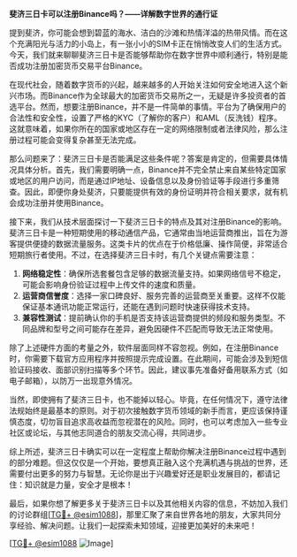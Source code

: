 **斐济三日卡可以注册Binance吗？——详解数字世界的通行证**

提到斐济，你可能会想到碧蓝的海水、洁白的沙滩和热情洋溢的热带风情。而在这个充满阳光与活力的小岛上，有一张小小的SIM卡正在悄悄改变人们的生活方式。今天，我们就来聊聊斐济三日卡是否能够帮助你在数字世界中顺利通行，特别是能否成功注册加密货币交易平台Binance。

在现代社会，随着数字货币的兴起，越来越多的人开始关注如何安全地进入这个新兴市场。而Binance作为全球最大的加密货币交易所之一，无疑是许多投资者的首选平台。然而，想要注册Binance，并不是一件简单的事情。平台为了确保用户的合法性和安全性，设置了严格的KYC（了解你的客户）和AML（反洗钱）程序。这就意味着，如果你所在的国家或地区存在一定的网络限制或者法律风险，那么注册过程可能会变得复杂甚至无法完成。

那么问题来了：斐济三日卡是否能满足这些条件呢？答案是肯定的，但需要具体情况具体分析。首先，我们需要明确一点，Binance并不完全禁止来自某些特定国家或地区的用户访问，而是通过IP地址、设备信息以及身份验证等手段进行多重筛查。因此，即便你身处斐济，只要能提供有效的身份证明并符合相关要求，就有机会成功注册并使用Binance。

接下来，我们从技术层面探讨一下斐济三日卡的特点及其对注册Binance的影响。斐济三日卡是一种短期使用的移动通信产品，它通常由当地运营商推出，旨在为游客提供便捷的数据流量服务。这类卡片的优点在于价格低廉、操作简便，非常适合短期旅行者使用。不过，在选择斐济三日卡时，有几个关键点需要注意：

1. **网络稳定性**：确保所选套餐包含足够的数据流量支持。如果网络信号不稳定，可能会影响身份验证过程中上传文件的速度和质量。
2. **运营商信誉度**：选择一家口碑良好、服务完善的运营商至关重要。这样不仅能保证基本通讯功能正常运行，还能在遇到问题时快速获得技术支持。
3. **兼容性测试**：提前确认你的手机是否支持该运营商提供的频段和服务类型。不同品牌和型号之间可能存在差异，避免因硬件不匹配而导致无法正常使用。

除了上述硬件方面的考量之外，软件层面同样不容忽视。例如，在注册Binance时，你需要下载官方应用程序并按照提示完成设置。在此期间，可能会涉及到短信验证码接收、面部识别扫描等多个环节。因此，建议事先准备好备用联系方式（如电子邮箱），以防万一出现意外情况。

当然，即使拥有了斐济三日卡，也不能掉以轻心。毕竟，在任何情况下，遵守法律法规始终是最基本的原则。对于初次接触数字货币领域的新手而言，更应该保持谨慎态度，切勿盲目追求高收益而忽视潜在的风险。同时，也可以考虑加入一些专业社区或论坛，与其他志同道合的朋友交流心得，共同进步。

综上所述，斐济三日卡确实可以在一定程度上帮助你解决注册Binance过程中遇到的部分难题。但这仅仅是一个开始，要想真正融入这个充满机遇与挑战的世界，还需要付出更多的努力与智慧。无论你是出于兴趣爱好还是职业发展目的，都请记住：知识就是力量，安全才是根本！

最后，如果你想了解更多关于斐济三日卡以及其他相关内容的信息，不妨加入我们的讨论群组[[TG💪+ @esim1088](https://t.me/s/esim1088)]，那里汇聚了来自世界各地的朋友，大家共同分享经验、解决问题。让我们一起探索未知领域，迎接更加美好的未来吧！

[[TG💪+ @esim1088](https://t.me/s/esim1088) ![Image](https://i.postimg.cc/4NQfJmqS/Snipaste-2025-05-13-00-14-12.png)]